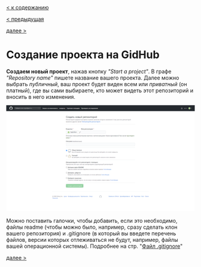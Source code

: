 [< к содержанию](./readme.md)

[< предыдущая](./Команды_Git.md)

[далее >](./Файл_.gitignore.md)

# Создание проекта на GidHub

**Создаем новый проект**, нажав кнопку *"Start a project"*.
В графе *"Repository name"* пишете название вашего проекта.
Далее можно выбрать *публичный*, ваш проект будет виден всем или *приватный* (он платный), где вы сами выбираете, кто может видеть этот репозиторий и вносить в него изменения.

![3](./img/3.png)

Можно поставить галочки, чтобы добавить, если это необходимо, файлы readme (чтобы можно было, например, сразу сделать клон вашего репозитория) и .gitignore (в который вы введете перечень файлов, версии которых отлеживаться не будут, например, файлы вашей операционной системы).
Подробнее на стр. "[Файл .gitignore](./Файл_.gitignore.md)"

[далее >](./Файл_.gitignore.md)
